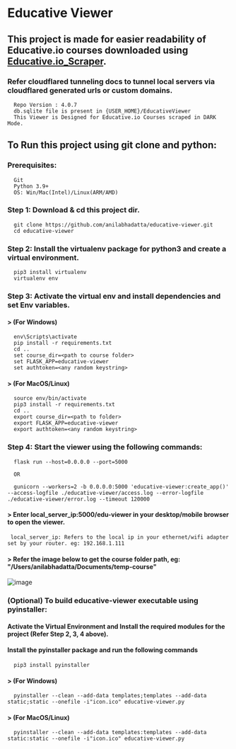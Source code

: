 # Educative Viewer

## This project is made for easier readability of Educative.io courses downloaded using [Educative.io_Scraper](https://github.com/anilabhadatta/educative.io_scraper).

### Refer cloudflared tunneling docs to tunnel local servers via cloudflared generated urls or custom domains.

      Repo Version : 4.0.7
      db.sqlite file is present in {USER_HOME}/EducativeViewer
      This Viewer is Designed for Educative.io Courses scraped in DARK Mode.

## To Run this project using git clone and python:

### Prerequisites:

      Git
      Python 3.9+
      OS: Win/Mac(Intel)/Linux(ARM/AMD)

### Step 1: Download & cd this project dir.

      git clone https://github.com/anilabhadatta/educative-viewer.git
      cd educative-viewer

### Step 2: Install the virtualenv package for python3 and create a virtual environment.

      pip3 install virtualenv
      virtualenv env

### Step 3: Activate the virtual env and install dependencies and set Env variables.

#### > (For Windows)

      env\Scripts\activate
      pip install -r requirements.txt
      cd ..
      set course_dir=<path to course folder>
      set FLASK_APP=educative-viewer
      set authtoken=<any random keystring>
      

#### > (For MacOS/Linux)

      source env/bin/activate
      pip3 install -r requirements.txt
      cd ..
      export course_dir=<path to folder>
      export FLASK_APP=educative-viewer
      export authtoken=<any random keystring>
      

### Step 4: Start the viewer using the following commands:

      flask run --host=0.0.0.0 --port=5000

      OR

      gunicorn --workers=2 -b 0.0.0.0:5000 'educative-viewer:create_app()' --access-logfile ./educative-viewer/access.log --error-logfile ./educative-viewer/error.log --timeout 120000

#### > Enter local_server_ip:5000/edu-viewer in your desktop/mobile browser to open the viewer.

     local_server_ip: Refers to the local ip in your ethernet/wifi adapter set by your router. eg: 192.168.1.111

#### > Refer the image below to get the course folder path, eg: "/Users/anilabhadatta/Documents/temp-course"

![image](https://i.imgur.com/sQQlJGI.jpg)

### (Optional) To build educative-viewer executable using pyinstaller:

#### Activate the Virtual Environment and Install the required modules for the project (Refer Step 2, 3, 4 above).

#### Install the pyinstaller package and run the following commands

      pip3 install pyinstaller

#### > (For Windows)

      pyinstaller --clean --add-data templates;templates --add-data static;static --onefile -i"icon.ico" educative-viewer.py

#### > (For MacOS/Linux)

      pyinstaller --clean --add-data templates:templates --add-data static:static --onefile -i"icon.ico" educative-viewer.py

